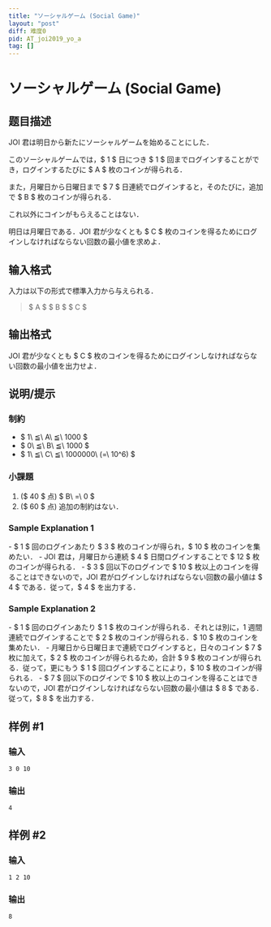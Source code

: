 ```yaml
---
title: "ソーシャルゲーム (Social Game)"
layout: "post"
diff: 难度0
pid: AT_joi2019_yo_a
tag: []
---
```


# ソーシャルゲーム (Social Game)

## 题目描述

[problemUrl]: https://atcoder.jp/contests/joi2019yo/tasks/joi2019_yo_a

JOI 君は明日から新たにソーシャルゲームを始めることにした．

このソーシャルゲームでは，$ 1 $ 日につき $ 1 $ 回までログインすることができ，ログインするたびに $ A $ 枚のコインが得られる．

また，月曜日から日曜日まで $ 7 $ 日連続でログインすると，そのたびに，追加で $ B $ 枚のコインが得られる．

これ以外にコインがもらえることはない．

明日は月曜日である．JOI 君が少なくとも $ C $ 枚のコインを得るためにログインしなければならない回数の最小値を求めよ．

## 输入格式

入力は以下の形式で標準入力から与えられる．

> $ A $ $ B $ $ C $

## 输出格式

JOI 君が少なくとも $ C $ 枚のコインを得るためにログインしなければならない回数の最小値を出力せよ．

## 说明/提示

### 制約

- $ 1\ ≦\ A\ ≦\ 1000 $
- $ 0\ ≦\ B\ ≦\ 1000 $
- $ 1\ ≦\ C\ ≦\ 1000000\ (=\ 10^6) $

### 小課題

1. ($ 40 $ 点) $ B\ =\ 0 $
2. ($ 60 $ 点) 追加の制約はない．

### Sample Explanation 1

\- $ 1 $ 回のログインあたり $ 3 $ 枚のコインが得られ，$ 10 $ 枚のコインを集めたい． - JOI 君は，月曜日から連続 $ 4 $ 日間ログインすることで $ 12 $ 枚のコインが得られる． - $ 3 $ 回以下のログインで $ 10 $ 枚以上のコインを得ることはできないので，JOI 君がログインしなければならない回数の最小値は $ 4 $ である．従って，$ 4 $ を出力する．

### Sample Explanation 2

\- $ 1 $ 回のログインあたり $ 1 $ 枚のコインが得られる．それとは別に，1 週間連続でログインすることで $ 2 $ 枚のコインが得られる．$ 10 $ 枚のコインを集めたい． - 月曜日から日曜日まで連続でログインすると，日々のコイン $ 7 $ 枚に加えて，$ 2 $ 枚のコインが得られるため，合計 $ 9 $ 枚のコインが得られる．従って，更にもう $ 1 $ 回ログインすることにより，$ 10 $ 枚のコインが得られる． - $ 7 $ 回以下のログインで $ 10 $ 枚以上のコインを得ることはできないので，JOI 君がログインしなければならない回数の最小値は $ 8 $ である．従って，$ 8 $ を出力する．

## 样例 #1

### 输入

```
3 0 10
```

### 输出

```
4
```

## 样例 #2

### 输入

```
1 2 10
```

### 输出

```
8
```


